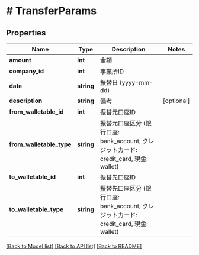 # # TransferParams

## Properties

Name | Type | Description | Notes
------------ | ------------- | ------------- | -------------
**amount** | **int** | 金額 |
**company_id** | **int** | 事業所ID |
**date** | **string** | 振替日 (yyyy-mm-dd) |
**description** | **string** | 備考 | [optional]
**from_walletable_id** | **int** | 振替元口座ID |
**from_walletable_type** | **string** | 振替元口座区分 (銀行口座: bank_account, クレジットカード: credit_card, 現金: wallet) |
**to_walletable_id** | **int** | 振替先口座ID |
**to_walletable_type** | **string** | 振替先口座区分 (銀行口座: bank_account, クレジットカード: credit_card, 現金: wallet) |

[[Back to Model list]](../../README.md#models) [[Back to API list]](../../README.md#endpoints) [[Back to README]](../../README.md)
